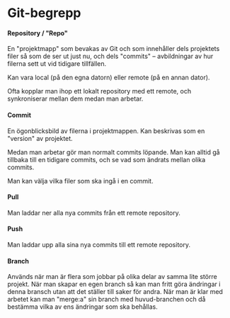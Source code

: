 # Git-begrepp

#### Repository / "Repo" <a href="h.p_ipodjfjyyotr" id="h.p_ipodjfjyyotr"></a>

En "projektmapp" som bevakas av Git och som innehåller dels projektets filer så som de ser ut just nu, och dels "commits" – avbildningar av hur filerna sett ut vid tidigare tillfällen.

Kan vara local (på den egna datorn) eller remote (på en annan dator).

Ofta kopplar man ihop ett lokalt repository med ett remote, och synkroniserar mellan dem medan man arbetar.

#### Commit <a href="h.p_3dvdfec7x3rb" id="h.p_3dvdfec7x3rb"></a>

En ögonblicksbild av filerna i projektmappen. Kan beskrivas som en "version" av projektet.

Medan man arbetar gör man normalt commits löpande. Man kan alltid gå tillbaka till en tidigare commits, och se vad som ändrats mellan olika commits.

Man kan välja vilka filer som ska ingå i en commit.

#### Pull <a href="h.p_aqhnutw1ydhd" id="h.p_aqhnutw1ydhd"></a>

Man laddar ner alla nya commits från ett remote repository.

#### Push <a href="h.p_kuw0aycwfkma" id="h.p_kuw0aycwfkma"></a>

Man laddar upp alla sina nya commits till ett remote repository.

#### Branch <a href="h.p_ffj6sj3xyugm" id="h.p_ffj6sj3xyugm"></a>

Används när man är flera som jobbar på olika delar av samma lite större projekt. När man skapar en egen branch så kan man fritt göra ändringar i denna bransch utan att det ställer till saker för andra. När man är klar med arbetet kan man "merge:a" sin branch med huvud-branchen och då bestämma vilka av ens ändringar som ska behållas.
